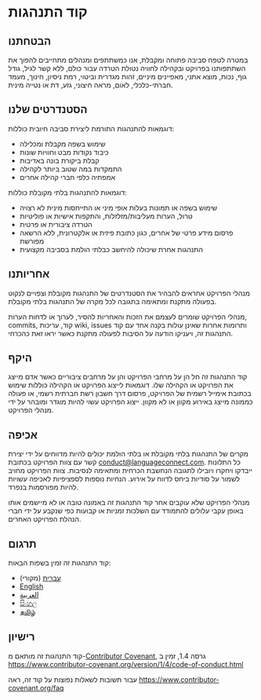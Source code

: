 # קוד התנהגות

## הבטחתנו

במטרה לטפח סביבה פתוחה ומקבלת, אנו כמשתתפים ומנהלים מתחייבים להפוך את השתתפותנו בפרויקט ובקהילה לחוויה נטולת הטרדה עבור כולם, ללא קשר לגיל, גודל גוף, נכות, מוצא אתני, מאפיינים מיניים, זהות מגדרית וביטוי, רמת ניסיון, חינוך, מעמד חברתי-כלכלי, לאום, מראה חיצוני, גזע, דת או נטייה מינית.

## הסטנדרטים שלנו

דוגמאות להתנהגות התורמת ליצירת סביבה חיובית כוללות:

* שימוש בשפה מקבלת ומכלילה
* כיבוד נקודות מבט וחוויות שונות
* קבלת ביקורת בונה באדיבות
* התמקדות במה שטוב ביותר לקהילה
* אמפתיה כלפי חברי קהילה אחרים

דוגמאות להתנהגות בלתי מקובלת כוללות:

* שימוש בשפה או תמונות בעלות אופי מיני או התייחסות מינית לא רצויה
* טרול, הערות מעליבות/מזלזלות, והתקפות אישיות או פוליטיות
* הטרדה ציבורית או פרטית
* פרסום מידע פרטי של אחרים, כגון כתובת פיזית או אלקטרונית, ללא הרשאה מפורשת
* התנהגות אחרת שיכולה להיחשב כבלתי הולמת בסביבה מקצועית

## אחריותנו

מנהלי הפרויקט אחראים להבהיר את הסטנדרטים של התנהגות מקובלת וצפויים לנקוט בפעולה מתקנת ומתאימה בתגובה לכל מקרה של התנהגות בלתי מקובלת.

מנהלי הפרויקט שומרים לעצמם את הזכות והאחריות להסיר, לערוך או לדחות הערות, commits, קוד, עריכות wiki, issues ותרומות אחרות שאינן עולות בקנה אחד עם קוד התנהגות זה, ויעניקו הודעה על הסיבות לפעולה מתקנת כאשר יראו זאת כהכרחי.

## היקף

קוד התנהגות זה חל הן על מרחבי הפרויקט והן על מרחבים ציבוריים כאשר אדם מייצג את הפרויקט או הקהילה שלו. דוגמאות לייצוג הפרויקט או הקהילה כוללות שימוש בכתובת אימייל רשמית של הפרויקט, פרסום דרך חשבון רשת חברתית רשמי, או פעולה כממונה מייצג באירוע מקוון או לא מקוון. ייצוג הפרויקט עשוי להיות מוגדר ומובהר על ידי מנהלי הפרויקט.

## אכיפה

מקרים של התנהגות בלתי מקובלת או בלתי הולמת יכולים להיות מדווחים על ידי יצירת קשר עם צוות הפרויקט בכתובת conduct@languageconnect.com. כל התלונות ייבדקו ויחקרו ויובילו לתגובה הנחשבת הכרחית ומתאימה לנסיבות. צוות הפרויקט מחויב לשמור על סודיות ביחס לדווח על אירוע. הנחיות נוספות לספציפיות לאכיפה עשויות להיות מפורסמות בנפרד.

מנהלי הפרויקט שלא עוקבים אחר קוד התנהגות זה באמונה טובה או לא מיישמים אותו באופן עקבי עלולים להתמודד עם השלכות זמניות או קבועות כפי שנקבע על ידי חברי הנהלת הפרויקט האחרים.

## תרגום

קוד התנהגות זה זמין בשפות הבאות:

- [עברית](CODE_OF_CONDUCT.md) (מקורי)
- [English](CODE_OF_CONDUCT.en.md)
- [العربية](CODE_OF_CONDUCT.ar.md)
- [සිංහල](CODE_OF_CONDUCT.si.md)
- [தமிழ்](CODE_OF_CONDUCT.ta.md)

## רישיון

קוד התנהגות זה מותאם מ-[Contributor Covenant][homepage], גרסה 1.4,
זמין ב https://www.contributor-covenant.org/version/1/4/code-of-conduct.html

[homepage]: https://www.contributor-covenant.org

עבור תשובות לשאלות נפוצות על קוד זה, ראה
https://www.contributor-covenant.org/faq



